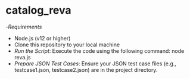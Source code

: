 # catalog_reva
-*Requirements*
- Node.js (v12 or higher)
-  Clone this repository to your local machine
-   *Run the Script*: Execute the code using the following command:
    node reva.js
-  *Prepare JSON Test Cases*: Ensure your JSON test case files (e.g., testcase1.json, testcase2.json) are in the project directory.
